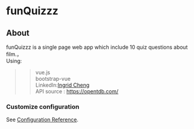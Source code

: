 # funQuizzz
## About
funQuizzz is a single page web app which include 10 quiz questions about film.，<br>
Using:<br>
>>vue.js<br>
>>bootstrap-vue<br>
LinkedIn:[Ingrid Cheng](https://www.linkedin.com/in/ingrid-cheng/)<br>
API source : https://opentdb.com/<br>



### Customize configuration
See [Configuration Reference](https://cli.vuejs.org/config/).
